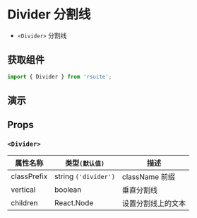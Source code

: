 # Divider 分割线 [<i class="rs-icon rs-icon-edit2" ></i>](https://github.com/rsuite/rsuite.github.io/blob/master/src/components/divider/index.md)

* `<Divider>` 分割线

## 获取组件

```js
import { Divider } from 'rsuite';
```

## 演示

<!--{demo}-->

## Props

### `<Divider>`

| 属性名称    | 类型`(默认值)`       | 描述               |
| ----------- | -------------------- | ------------------ |
| classPrefix | string `('divider')` | className 前缀     |
| vertical    | boolean              | 垂直分割线         |
| children    | React.Node           | 设置分割线上的文本 |
